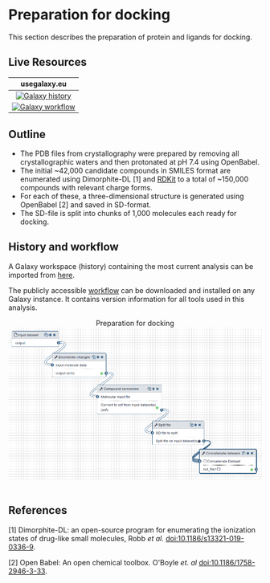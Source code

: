 # Preparation for docking

This section describes the preparation of protein and ligands for docking.


## Live Resources

| usegalaxy.eu | 
|:--------:|
| [![Galaxy history](https://img.shields.io/static/v1?label=history&message=view&color=blue)](https://usegalaxy.eu/u/sbray/h/charge-enumeration) | 
| [![Galaxy workflow](https://img.shields.io/static/v1?label=workflow&message=run&color=blue)](https://usegalaxy.eu/u/sbray/w/charge-enumeration) | 


## Outline

- The PDB files from crystallography were prepared by removing all crystallographic waters and then protonated at pH 7.4 using OpenBabel.
- The initial ~42,000 candidate compounds in SMILES format are enumerated using Dimorphite-DL [1] and [RDKit](http://www.rdkit.org) to a total of ~150,000 compounds with relevant charge forms.  
- For each of these, a three-dimensional structure is generated using OpenBabel [2] and saved in SD-format.
- The SD-file is split into chunks of 1,000 molecules each ready for docking.

## History and workflow

A Galaxy workspace (history) containing the most current analysis can be imported from [here](https://usegalaxy.eu/u/sbray/h/charge-enumeration).

The publicly accessible [workflow](https://usegalaxy.eu/u/sbray/w/charge-enumeration) can be downloaded and installed on any Galaxy instance. It contains version information for all tools used in this analysis.

 <p align="center">
  Preparation for docking
  <a href="https://usegalaxy.eu/u/sbray/w/charge-enumeration">   <img src="./w-ligand-enumeration.png" alt="Workflow preparation for docking" /></a> &nbsp;  
 </p>
 

## References

[1] Dimorphite-DL: an open-source program for enumerating the ionization states of drug-like small molecules,
Robb *et al.* [doi:10.1186/s13321-019-0336-9](https://doi.org/doi:10.1186/s13321-019-0336-9).

[2] Open Babel: An open chemical toolbox. O'Boyle *et. al* [doi:10.1186/1758-2946-3-33](https://doi.org/10.1186/1758-2946-3-33).
